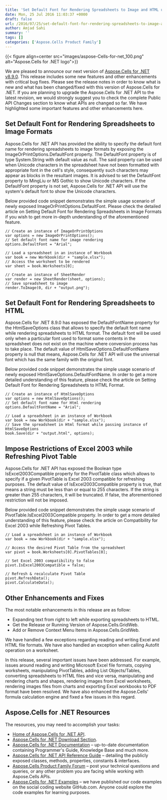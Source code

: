 ```yaml
---
title: 'Set Default Font for Rendering Spreadsheets to Image and HTML using C#'
date: Mon, 25 Jul 2016 11:03:37 +0000
draft: false
url: /2016/07/25/set-default-font-for-rendering-spreadsheets-to-image-and-html-using-csharp/
author: Amjad Sahi
summary: ''
tags: []
categories: ['Aspose.Cells Product Family']
---
```




{{< figure align=center src="images/aspose-Cells-for-net_100.png" alt="Aspose.Cells for .NET logo">}}


We are pleased to announce our next version of [Aspose.Cells for .NET v8.9.0][1]. This release includes some new features and other enhancements with critical bug fixes. Please see the release notes in order to know what is new and what has been changed/fixed with this version of Aspose.Cells for .NET. If you are planning to upgrade the Aspose.Cells for .NET API to the latest revision, we would strongly suggest you to check the complete Public API Changes section to know what APIs are changed so far. We have highlighted some important features and other enhancements here.

## Set Default Font for Rendering Spreadsheets to Image Formats

Aspose.Cells for .NET API has provided the ability to specify the default font name for rendering spreadsheets to image formats by exposing the ImageOrPrintOptions.DefaultFont property. The DefaultFont property is of type System.String with default value as null. The said property can be used when Unicode characters in the spreadsheet have not been formatted with appropriate font in the cell's style, consequently such characters may appear as blocks in the resultant images. It is advised to set the DefaultFont property to MingLiu or MS Gothic to show Unicode characters. If the DefaultFont property is not set, Aspose.Cells for .NET API will use the system's default font to show the Unicode characters.

Below provided code snippet demonstrates the simple usage scenario of newly exposed ImageOrPrintOptions.DefaultFont. Please check the detailed article on Setting Default Font for Rendering Spreadsheets in Image Formats if you wish to get more in-depth understanding of the aforementioned feature.

```
// Create an instance of ImageOrPrintOptions
var options = new ImageOrPrintOptions();
// Set default font name for image rendering
options.DefaultFont = "Arial";

// Load a spreadsheet in an instance of Workbook
var book = new Workbook(dir + "sample.xlsx");
// Access the worksheet to be rendered
var sheet = book.Worksheets[0];

// Create an instance of SheetRender
var render = new SheetRender(sheet, options);
// Save spreadsheet to image
render.ToImage(0, dir + "output.png");
```

## Set Default Font for Rendering Spreadsheets to HTML

Aspose.Cells for .NET 8.9.0 has exposed the DefaultFontName property for the HtmlSaveOptions class that allows to specify the default font name while rendering spreadsheets to HTML format. The default font will be used only when a particular font used to format some contents in the spreadsheet does not exist on the machine where conversion process has to take place. The default value of HtmlSaveOptions.DefaultFontName property is null that means, Aspose.Cells for .NET API will use the universal font which has the same family with the original font.

Below provided code snippet demonstrates the simple usage scenario of newly exposed HtmlSaveOptions.DefaultFontName. In order to get a more detailed understanding of this feature, please check the article on Setting Default Font for Rendering Spreadsheets to HTML Format.

```
// Create an instance of HtmlSaveOptions
var options = new HtmlSaveOptions();
// Set default font name for Html rendering
options.DefaultFontName = "Arial";

// Load a spreadsheet in an instance of Workbook
var book = new Workbook(dir + "sample.xlsx");
// Save the spreadsheet in Html format while passing instance of HtmlSaveOptions
book.Save(dir + "output.html", options);
```

## Impose Restrictions of Excel 2003 while Refreshing Pivot Table

Aspose.Cells for .NET API has exposed the Boolean type IsExcel2003Compatible property for the PivotTable class which allows to specify if a given PivotTable is Excel 2003 compatible for refreshing purposes. The default value of IsExcel2003Compatible property is true, that means a string must be less than or equal to 255 characters. If the string is greater than 255 characters, it will be truncated. If false, the aforementioned restriction will not be imposed.

Below provided code snippet demonstrates the simple usage scenario of PivotTable.IsExcel2003Compatible property. In order to get a more detailed understanding of this feature, please check the article on Compatibility for Excel 2003 while Refreshing Pivot Tables.

```
// Load a spreadsheet in an instance of Workbook
var book = new Workbook(dir + "sample.xlsx");

// Access the desired Pivot Table from the spreadsheet
var pivot = book.Worksheets[0].PivotTables[0];

// Set Excel 2003 compatibility to false
pivot.IsExcel2003Compatible = false;

// Refresh & recalculate Pivot Table
pivot.RefreshData();
pivot.CalculateData();
```

## Other Enhancements and Fixes

The most notable enhancements in this release are as follow:

*   Expanding text from right to left while exporting spreadsheets to HTML.
*   Get the Release or Running Version of Aspose.Cells.GridWeb.
*   Add or Remove Context Menu Items in Aspose.Cells.GridWeb.

We have handled a few exceptions regarding reading and writing Excel and HTML file formats. We have also handled an exception when calling Autofit operation on a worksheet.

In this release, several important issues have been addressed. For example, issues around reading and writing Microsoft Excel file formats, copying worksheets, manipulating PivotTables, adding List Objects/Tables, converting spreadsheets to HTML files and vice versa, manipulating and rendering charts and shapes, rendering images from Excel worksheets, rendering images files from charts and exporting Excel workbooks to PDF format have been resolved. We have also enhanced the Aspose.Cells' formula calculation engine and fixed a few issues in this regard.

## Aspose.Cells for .NET Resources

The resources, you may need to accomplish your tasks:

*   [Home of Aspose.Cells for .NET API][2].
*   [Aspose.Cells for .NET Download Section][3].
*   [Aspose.Cells for .NET Documentation][4] – up-to-date documentation containing Programmer's Guide, Knowledge Base and much more.
*   [Aspose.Cells for .NET API Reference Guide][5] – detailing the publicly exposed classes, methods, properties, constants & interfaces.
*   [Aspose.Cells Product Family Forum][6] – post your technical questions and queries, or any other problem you are facing while working with Aspose.Cells APIs.
*   [Aspose.Cells for .NET Examples][7] – we have published our code examples on the social coding website GitHub.com. Anyone could explore the code examples for learning purposes.




[1]: https://downloads.aspose.com/cells/net
[2]: https://products.aspose.com/cells/net
[3]: https://downloads.aspose.com/cells/net
[4]: https://docs.aspose.com/cells/net
[5]: https://apireference.aspose.com/cells/net
[6]: https://forum.aspose.com/
[7]: https://github.com/aspose-cells/Aspose.Cells-for-.NET




